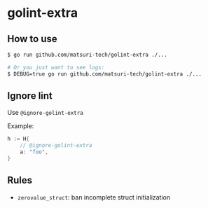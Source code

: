 # golint-extra

## How to use

```sh
$ go run github.com/matsuri-tech/golint-extra ./...

# Or you just want to see logs:
$ DEBUG=true go run github.com/matsuri-tech/golint-extra ./...
```

## Ignore lint

Use `@ignore-golint-extra`

Example:

```go
h := H{
    // @ignore-golint-extra
    a: "foo",
}
```

## Rules

- `zerovalue_struct`: ban incomplete struct initialization 
